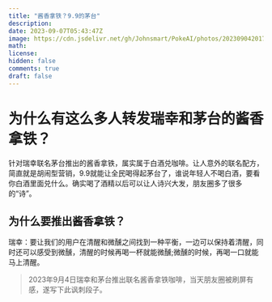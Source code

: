 ```yaml
---
title: "酱香拿铁？9.9的茅台"
description: 
date: 2023-09-07T05:43:47Z
image: https://cdn.jsdelivr.net/gh/Johnsmart/PokeAI/photos/20230904201736.png
math: 
license: 
hidden: false
comments: true
draft: false
---
```


# 为什么有这么多人转发瑞幸和茅台的酱香拿铁？

针对瑞幸联名茅台推出的酱香拿铁，属实属于白酒兑咖啡。让人意外的联名配方，简直就是胡闹型营销，9.9就能让全民喝得起茅台了，谁说年轻人不喝白酒，要看你白酒里面兑什么。确实喝了酒精以后可以让人诗兴大发，朋友圈多了很多的“诗”。

## 为什么要推出酱香拿铁？

瑞幸：要让我们的用户在清醒和微醺之间找到一种平衡，一边可以保持着清醒，同时还可以感受到微醺，清醒的时候再喝一杯就能微醺;微醺的时候，再喝一口就能马上清醒。

> 2023年9月4日瑞幸和茅台推出联名酱香拿铁咖啡，当天朋友圈被刷屏有感，遂写下此讽刺段子。
